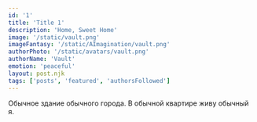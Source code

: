 ```yaml
---
id: '1'
title: 'Title 1'
description: 'Home, Sweet Home'
image: '/static/vault.png'
imageFantasy: '/static/AImagination/vault.png'
authorPhoto: '/static/avatars/vault.png'
authorName: 'Vault'
emotion: 'peaceful'
layout: post.njk
tags: ['posts', 'featured', 'authorsFollowed']
---
```


Обычное здание обычного города. В обычной квартире живу обычный я.

